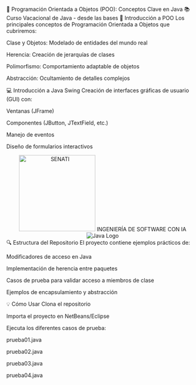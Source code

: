 🚀 Programación Orientada a Objetos (POO): Conceptos Clave en Java
📚 Curso Vacacional de Java - desde las bases
🧠 Introducción a POO
Los principales conceptos de Programación Orientada a Objetos que cubriremos:

Clase y Objetos: Modelado de entidades del mundo real

Herencia: Creación de jerarquías de clases

Polimorfismo: Comportamiento adaptable de objetos

Abstracción: Ocultamiento de detalles complejos

💻 Introducción a Java Swing
Creación de interfaces gráficas de usuario (GUI) con:

Ventanas (JFrame)

Componentes (JButton, JTextField, etc.)

Manejo de eventos

Diseño de formularios interactivos

<div align="center"> <img src="https://encrypted-tbn0.gstatic.com/images?q=tbn:ANd9GcTUkkUzrgcUkVMHMt3isZ0Cn8i2sCLkpwIZyg&s" alt="SENATI" width="200">
INGENIERÍA DE SOFTWARE CON IA
<img src="https://img.icons8.com/3d-fluency/94/java-coffee-cup-logo.png" alt="Java Logo"> </div>
🔍 Estructura del Repositorio
El proyecto contiene ejemplos prácticos de:

Modificadores de acceso en Java

Implementación de herencia entre paquetes

Casos de prueba para validar acceso a miembros de clase

Ejemplos de encapsulamiento y abstracción

💡 Cómo Usar
Clona el repositorio

Importa el proyecto en NetBeans/Eclipse

Ejecuta los diferentes casos de prueba:

prueba01.java

prueba02.java

prueba03.java

prueba04.java
